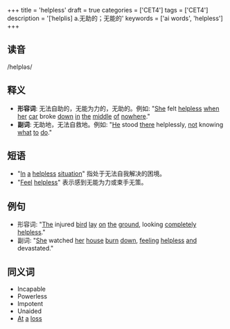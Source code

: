 +++
title = 'helpless'
draft = true
categories = ['CET4']
tags = ['CET4']
description = '[ˈhelplis] a.无助的；无能的'
keywords = ['ai words', 'helpless']
+++

## 读音
/helpləs/

## 释义
- **形容词**: 无法自助的，无能为力的，无助的。例如: "[She](/post/she/) felt [helpless](/post/helpless/) [when](/post/when/) [her](/post/her/) [car](/post/car/) broke [down](/post/down/) [in](/post/in/) [the](/post/the/) [middle](/post/middle/) [of](/post/of/) [nowhere](/post/nowhere/)."
- **副词**: 无助地，无法自救地。例如: "[He](/post/he/) stood [there](/post/there/) helplessly, [not](/post/not/) knowing [what](/post/what/) [to](/post/to/) [do](/post/do/)."

## 短语
- "[In](/post/in/) [a](/post/a/) [helpless](/post/helpless/) [situation](/post/situation/)" 指处于无法自我解决的困境。
- "[Feel](/post/feel/) [helpless](/post/helpless/)" 表示感到无能为力或束手无策。

## 例句
- 形容词: "[The](/post/the/) injured [bird](/post/bird/) [lay](/post/lay/) [on](/post/on/) [the](/post/the/) [ground](/post/ground/), looking [completely](/post/completely/) [helpless](/post/helpless/)."
- 副词: "[She](/post/she/) watched [her](/post/her/) [house](/post/house/) [burn](/post/burn/) [down](/post/down/), [feeling](/post/feeling/) [helpless](/post/helpless/) [and](/post/and/) devastated."

## 同义词
- Incapable
- Powerless
- Impotent
- Unaided
- [At](/post/at/) [a](/post/a/) [loss](/post/loss/)

